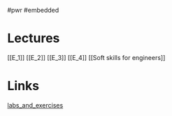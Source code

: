 #pwr #embedded
# Lectures
[[E_1]]
[[E_2]]
[[E_3]]
[[E_4]]
[[Soft skills for engineers]]
# Links
[labs_and_exercises](https://cs.pwr.edu.pl/blaskiewicz/?id=embedded-2024)
